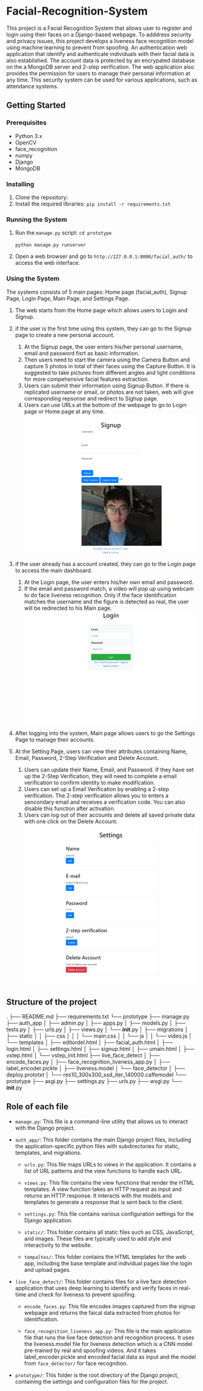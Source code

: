 # Facial-Recognition-System

This project is a Facial Recognition System that allows user to register and login using their faces on a Django-based webpage. To adddress security and privacy issues, this project develops a liveness face recognition model using machine learning  to prevent from spoofing. An authentication web application that identify and authenticate individuals with their facial data is also established. The account data is protected by an encrypated database on the a MongoDB server and 2-step verification. The web application also provides the permission for users to manage their personal information at any time. This security system can be used for various applications, such as attendance systems.

## Getting Started

### Prerequisites

* Python 3.x
* OpenCV
* face_recognition
* numpy
* Django
* MongoDB

### Installing

1. Clone the repository:
2. Install the required libraries:
   `pip install -r requirements.txt`

### Running the System

1. Run the `manage.py` script:
   `cd prototype`

   `python manage.py runserver`
2. Open a web browser and go to `http://127.0.0.1:8000/facial_auth/` to access the web interface.

### Using the System

The systems consists of 5 main pages: Home page (facial_auth), Signup Page, Login Page, Main Page, and Settings Page.

1. The web starts from the Home page which allows users to Login and Signup.
2. if the user is the first time using this system, they can go to the Signup page to create a new personal account.

   1. At the Signup page, the user enters his/her personal username, email and password fisrt as basic information.
   2. Then users need to start the camera using the Camera Button and capture 5 photos in total of their faces using the Capture Button. 
   It is suggested to take pictures from different angles and light conditions for more compehensive facial features extraction.
   3. Users can submit their information using Signup Button. 
   If there is replicated username or email, or photos are not taken, web will give corresponding repsonse and redirect to Sighup page.
   4. Users can use URLs at the bottom of the webpage to go to Login page or Home page at any time.
![image](https://github.com/yihanchen3/Facial-Recognition-System/blob/yihan/pics/signup.jpeg)
   
3. if the user already has a account created, they can go to the Login page to access the main dashboard.

   1. At the Login page, the user enters his/her own email and password.
   2. If the email and password match, a video will pop up using webcam to do face liveness recognition. 
   Only if the face identification matches the username and the figure is detected as real, the user will be redirected to his Main page.
![image](https://github.com/yihanchen3/Facial-Recognition-System/blob/yihan/pics/login.jpeg)

4. After logging into the system, Main page allows users to go the Settings Page to manage their accounts.

5. At the Setting Page, users can view their attributes containing Name, Email, Password, 2-Step Verification and Delete Account.

   1. Users can update their Name, Email, and Password. 
   If they have set up the 2-Step Verification, they will need to complete a email verification to confirm identity to make modification.
   2. Users can set up a Email Verification by enabling a 2-step verification.
   The 2-step verification allows you to enters a sencondary email and receives a verification code. 
   You can also disable this function after activation.
   3. Users can log out of their accounts and delete all saved private data with one click on the Delete Account.
![image](https://github.com/yihanchen3/Facial-Recognition-System/blob/yihan/pics/settings.jpeg)

## Structure of the project

.
├── README.md
├── requirements.txt
└── prototype
    ├── manage.py
    ├── auth_app
    │   ├── admin.py
    │   ├── apps.py
    │   ├── models.py
    │   ├── tests.py
    │   ├── urls.py
    │   ├── views.py
    │   └── __init__.py
    │   ├── migrations
    │   ├── static
    │   │   ├── css
    │   │   │   └── main.css
    │   │   └── js
    │   │       └── video.js
    │   └── templates
    │       ├── editordel.html
    │       ├── facial_auth.html
    │       ├── login.html
    │       ├── settings.html
    │       ├── signup.html
    │       ├── umain.html
    │       ├── vstep.html
    │       └── vstep_init.html
    ├── live_face_detect
    │   ├── encode_faces.py
    │   ├── face_recognition_liveness_app.py
    │   ├── label_encoder.pickle
    │   ├── liveness.model
    │   └── face_detector
    │       ├── deploy.prototxt
    │       └── res10_300x300_ssd_iter_140000.caffemodel
    └── prototype
        ├── asgi.py
        ├── settings.py
        ├── urls.py
        ├── wsgi.py
        └── __init__.py




   ## Role of each file


   - `manage.py`: This file is a command-line utility that allows us to interact with the Django project. 
   - `auth_app/`: This folder contains the main Django project files, including the application-specific python files with subdirectories for static, templates, and migrations.
      - `urls.py`: This file maps URLs to views in the application. It contains a list of URL patterns and the view functions to handle each URL. 

      - `views.py`: This file contains the view functions that render the HTML templates. A view function takes an HTTP request as input and returns an HTTP response. It interacts with the models and templates to generate a response that is sent back to the client.

      - `settings.py`: This file contains various configuration settings for the Django application. 

      - `static/`: This folder contains all static files such as CSS, JavaScript, and images. These files are typically used to add style and interactivity to the website.

      - `tempaltes/`: This folder contains the HTML templates for the web app, including the base template and individual pages like the login and upload pages.

   - `live_face_detect/`: This folder contains files for a live face detection application that uses deep learning to identify and verify faces in real-time and check for liveness to prevent spoofing.
      - `encode_faces.py`: This file encodes images captured from the signup webpage and returns the faical data extracted from photos for identification.

      - `face_recognition_liveness_app.py`: This file is the main application file that runs the live face detection and recognition process. It uses the liveness.model file for liveness detection which is a CNN model pre-trained by real and spoofing videos. And it takes label_encoder.pickle and encoded facial data as input and the model from `face_detector/` for face recognition.

- `prototype/`: This folder is the root directory of the Django project, containing the settings and configuration files for the project.
